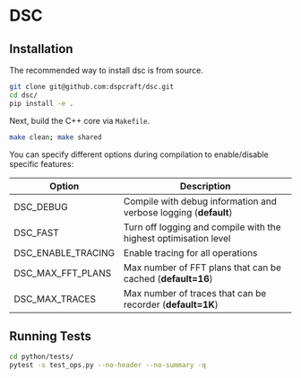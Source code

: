 # DSC

## Installation
The recommended way to install dsc is from source.

```bash
git clone git@github.com:dspcraft/dsc.git
cd dsc/
pip install -e .
```

Next, build the C++ core via `Makefile`.

```bash
make clean; make shared
```
You can specify different options during compilation to enable/disable specific features:

| Option             | Description                                                      |
|--------------------|------------------------------------------------------------------|
| DSC_DEBUG          | Compile with debug information and verbose logging (**default**) |
| DSC_FAST           | Turn off logging and compile with the highest optimisation level |
| DSC_ENABLE_TRACING | Enable tracing for all operations                                |
| DSC_MAX_FFT_PLANS  | Max number of FFT plans that can be cached (**default=16**)      |
| DSC_MAX_TRACES     | Max number of traces that can be recorder (**default=1K**)       |


## Running Tests
```bash
cd python/tests/
pytest -s test_ops.py --no-header --no-summary -q
```